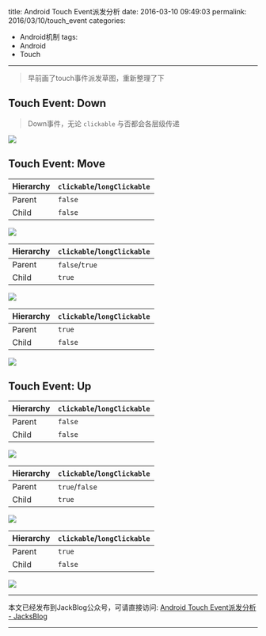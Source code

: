 title: Android Touch Event派发分析
date: 2016-03-10 09:49:03
permalink: 2016/03/10/touch_event
categories:
- Android机制
tags:
- Android
- Touch

---

> 早前画了touch事件派发草图，重新整理了下

<!-- more -->

## Touch Event: Down

> Down事件，无论 `clickable` 与否都会各层级传递

![](/img/touch_event-down-not-cliable.png)

## Touch Event: Move

| Hierarchy | `clickable`/`longClickable`
| --- | ---
| Parent | `false`
| Child | `false`

![](/img/touch_event-move-not-cliable.png)

| Hierarchy | `clickable`/`longClickable`
| --- | ---
| Parent | `false`/`true`
| Child | `true`


![](/img/touch_event-move-child-cliable.png)

| Hierarchy | `clickable`/`longClickable`
| --- | ---
| Parent | `true`
| Child | `false`

![](/img/touch_event-move-cliable.png)

## Touch Event: Up


| Hierarchy | `clickable`/`longClickable`
| --- | ---
| Parent | `false`
| Child | `false`

![](/img/touch_event-up-not-cliable.png)


| Hierarchy | `clickable`/`longClickable`
| --- | ---
| Parent | `true`/`false`
| Child | `true`

![](/img/touch_event-up-child-cliable.png)


| Hierarchy | `clickable`/`longClickable`
| --- | ---
| Parent | `true`
| Child | `false`

![](/img/touch_event-up-cliable.png)

---

本文已经发布到JackBlog公众号，可请直接访问: [Android Touch Event派发分析 - JacksBlog](https://mp.weixin.qq.com/s?__biz=MzIyMjQxMzAzOA==&mid=2247483664&idx=1&sn=9871b049b89ec0b5198e85759986f50b)

---
